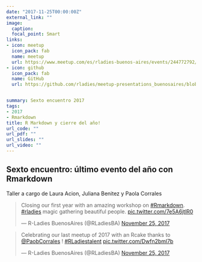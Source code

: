 ```yaml
---
date: "2017-11-25T00:00:00Z"
external_link: ""
image:
  caption:
  focal_point: Smart
links:
- icon: meetup
  icon_pack: fab
  name: meetup
  url: https://www.meetup.com/es/rladies-buenos-aires/events/244772792/
- icon: github
  icon_pack: fab
  name: GitHub
  url: https://github.com/rladies/meetup-presentations_buenosaires/blob/master/README.md


summary: Sexto encuentro 2017
tags:
- 2017
- Rmarkdown
title: R Markdown y cierre del año!
url_code: ""
url_pdf: ""
url_slides: ""
url_video: ""
---
```


##  Sexto encuentro:  último evento del año con Rmarkdown

Taller a cargo de Laura Acion, Juliana Benitez y Paola Corrales 

<blockquote class="twitter-tweet"><p lang="en" dir="ltr">Closing our first year with an amazing workshop on <a href="https://twitter.com/hashtag/Rmarkdown?src=hash&amp;ref_src=twsrc%5Etfw">#Rmarkdown</a>. <a href="https://twitter.com/hashtag/rladies?src=hash&amp;ref_src=twsrc%5Etfw">#rladies</a> magic gathering beautiful people. <a href="https://t.co/7e5A6jtlR0">pic.twitter.com/7e5A6jtlR0</a></p>&mdash; R-Ladies BuenosAires (@RLadiesBA) <a href="https://twitter.com/RLadiesBA/status/934493460958187520?ref_src=twsrc%5Etfw">November 25, 2017</a></blockquote> <script async src="https://platform.twitter.com/widgets.js" charset="utf-8"></script>


<blockquote class="twitter-tweet"><p lang="en" dir="ltr">Celebrating our last meetup of 2017 with an Rcake thanks to <a href="https://twitter.com/PaobCorrales?ref_src=twsrc%5Etfw">@PaobCorrales</a> ! <a href="https://twitter.com/hashtag/RLadiestalent?src=hash&amp;ref_src=twsrc%5Etfw">#RLadiestalent</a> <a href="https://t.co/Dwfn2bml7b">pic.twitter.com/Dwfn2bml7b</a></p>&mdash; R-Ladies BuenosAires (@RLadiesBA) <a href="https://twitter.com/RLadiesBA/status/934534319363776514?ref_src=twsrc%5Etfw">November 25, 2017</a></blockquote> <script async src="https://platform.twitter.com/widgets.js" charset="utf-8"></script>


